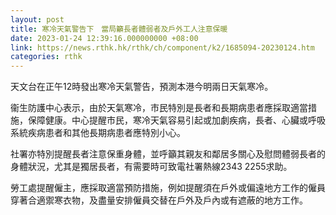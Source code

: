 ```yaml
---
layout: post
title: 寒冷天氣警告下　當局籲長者體弱者及戶外工人注意保暖
date: 2023-01-24 12:39:16.000000000 +08:00
link: https://news.rthk.hk/rthk/ch/component/k2/1685094-20230124.htm
categories: rthk
---
```


天文台在正午12時發出寒冷天氣警告，預測本港今明兩日天氣寒冷。

衞生防護中心表示，由於天氣寒冷，市民特別是長者和長期病患者應採取適當措施，保障健康。中心提醒市民，寒冷天氣容易引起或加劇疾病，長者、心臟或呼吸系統疾病患者和其他長期病患者應特別小心。

社署亦特別提醒長者注意保重身體，並呼籲其親友和鄰居多關心及慰問體弱長者的身體狀況，尤其是獨居長者，有需要時可致電社署熱線2343 2255求助。

勞工處提醒僱主，應採取適當預防措施，例如提醒須在戶外或偏遠地方工作的僱員穿著合適禦寒衣物，及盡量安排僱員交替在戶外及戶內或有遮蔽的地方工作。

